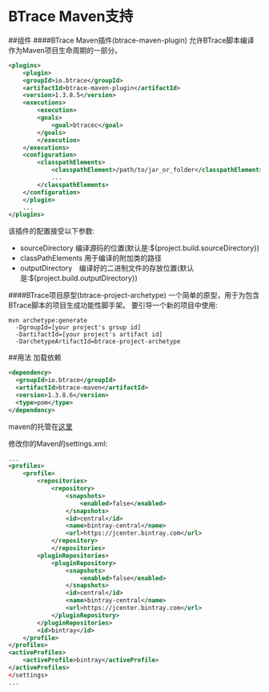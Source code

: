 BTrace Maven支持
======
##组件
####BTrace Maven插件(btrace-maven-plugin)
允许BTrace脚本编译作为Maven项目生命周期的一部分。
```xml
<plugins>
    <plugin>
    <groupId>io.btrace</groupId>
    <artifactId>btrace-maven-plugin</artifactId>
    <version>1.3.8.5</version>
    <executions>
        <execution>
        <goals>
            <goal>btracec</goal>
        </goals>
        </execution>
    </executions>
    <configuration>
        <classpathElements>
            <classpathElement>/path/to/jar_or_folder</classpathElement>
            ...
        </classpathElements>
    </configuration>
    </plugin>
    ...
</plugins>
```
该插件的配置接受以下参数:
- sourceDirectory 编译源码的位置(默认是:${project.build.sourceDirectory})
- classPathElements 用于编译的附加类的路径
- outputDirectory　编译好的二进制文件的存放位置(默认是:${project.build.outputDirectory})

####BTrace项目原型(btrace-project-archetype)
一个简单的原型，用于为包含BTrace脚本的项目生成功能性脚手架。
要引导一个新的项目中使用:
```shell
mvn archetype:generate
  -DgroupId=[your project's group id]
  -DartifactId=[your project's artifact id]
  -DarchetypeArtifactId=btrace-project-archetype
```

##用法
加载依赖
```xml
<dependency>
  <groupId>io.btrace</groupId>
  <artifactId>btrace-maven</artifactId>
  <version>1.3.8.6</version>
  <type>pom</type>
</dependency>
```
maven的托管在[这里](https://bintray.com/btraceio/maven/btrace-maven)

修改你的Maven的settings.xml:
```xml
...
<profiles>
    <profile>
        <repositories>
            <repository>
                <snapshots>
                    <enabled>false</enabled>
                </snapshots>
                <id>central</id>
                <name>bintray-central</name>
                <url>https://jcenter.bintray.com</url>
            </repository>
            </repositories>
        <pluginRepositories>
            <pluginRepository>
                <snapshots>
                    <enabled>false</enabled>
                </snapshots>
                <id>central</id>
                <name>bintray-central</name>
                <url>https://jcenter.bintray.com</url>
            </pluginRepository>
        </pluginRepositories>
        <id>bintray</id>
    </profile>
</profiles>
<activeProfiles>
    <activeProfile>bintray</activeProfile>
</activeProfiles>
</settings>
...
```